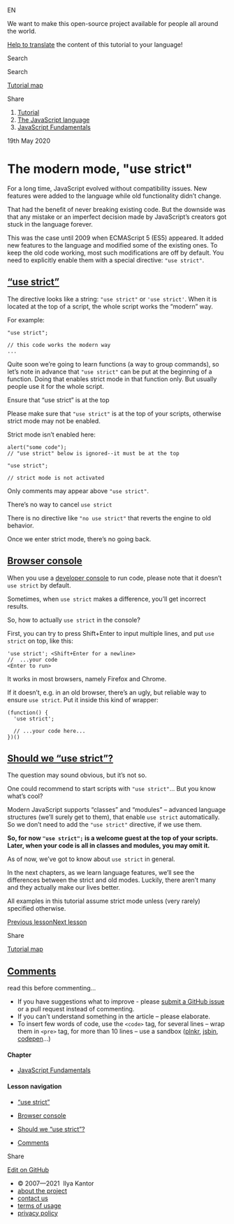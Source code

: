 EN


<!-- -->


We want to make this open-source project available for people all around the world.

[Help to translate](https://javascript.info/translate) the content of this tutorial to your language!



Search

Search

<a href="/tutorial/map" class="map"><span class="map__text">Tutorial map</span></a>

<span class="share-icons__title">Share</span><a href="https://twitter.com/share?url=https%3A%2F%2Fjavascript.info%2Fstrict-mode" class="share share_tw"></a><a href="https://www.facebook.com/sharer/sharer.php?s=100&amp;p%5Burl%5D=https%3A%2F%2Fjavascript.info%2Fstrict-mode" class="share share_fb"></a>


1.  <a href="/" class="breadcrumbs__link"><span class="breadcrumbs__hidden-text">Tutorial</span></a>
2.  <span id="breadcrumb-1"><a href="/js" class="breadcrumbs__link"><span>The JavaScript language</span></a></span>
3.  <span id="breadcrumb-2"><a href="/first-steps" class="breadcrumbs__link"><span>JavaScript Fundamentals</span></a></span>

19th May 2020

# The modern mode, "use strict"

For a long time, JavaScript evolved without compatibility issues. New features were added to the language while old functionality didn’t change.

That had the benefit of never breaking existing code. But the downside was that any mistake or an imperfect decision made by JavaScript’s creators got stuck in the language forever.

This was the case until 2009 when ECMAScript 5 (ES5) appeared. It added new features to the language and modified some of the existing ones. To keep the old code working, most such modifications are off by default. You need to explicitly enable them with a special directive: `"use strict"`.

## <a href="#use-strict" id="use-strict" class="main__anchor">“use strict”</a>

The directive looks like a string: `"use strict"` or `'use strict'`. When it is located at the top of a script, the whole script works the “modern” way.

For example:

    "use strict";

    // this code works the modern way
    ...

Quite soon we’re going to learn functions (a way to group commands), so let’s note in advance that `"use strict"` can be put at the beginning of a function. Doing that enables strict mode in that function only. But usually people use it for the whole script.

<span class="important__type">Ensure that “use strict” is at the top</span>

Please make sure that `"use strict"` is at the top of your scripts, otherwise strict mode may not be enabled.

Strict mode isn’t enabled here:

    alert("some code");
    // "use strict" below is ignored--it must be at the top

    "use strict";

    // strict mode is not activated

Only comments may appear above `"use strict"`.

<span class="important__type">There’s no way to cancel `use strict`</span>

There is no directive like `"no use strict"` that reverts the engine to old behavior.

Once we enter strict mode, there’s no going back.

## <a href="#browser-console" id="browser-console" class="main__anchor">Browser console</a>

When you use a [developer console](/devtools) to run code, please note that it doesn’t `use strict` by default.

Sometimes, when `use strict` makes a difference, you’ll get incorrect results.

So, how to actually `use strict` in the console?

First, you can try to press <span class="kbd shortcut">Shift<span class="shortcut__plus">+</span>Enter</span> to input multiple lines, and put `use strict` on top, like this:

    'use strict'; <Shift+Enter for a newline>
    //  ...your code
    <Enter to run>

It works in most browsers, namely Firefox and Chrome.

If it doesn’t, e.g. in an old browser, there’s an ugly, but reliable way to ensure `use strict`. Put it inside this kind of wrapper:

    (function() {
      'use strict';

      // ...your code here...
    })()

## <a href="#should-we-use-strict" id="should-we-use-strict" class="main__anchor">Should we “use strict”?</a>

The question may sound obvious, but it’s not so.

One could recommend to start scripts with `"use strict"`… But you know what’s cool?

Modern JavaScript supports “classes” and “modules” – advanced language structures (we’ll surely get to them), that enable `use strict` automatically. So we don’t need to add the `"use strict"` directive, if we use them.

**So, for now `"use strict";` is a welcome guest at the top of your scripts. Later, when your code is all in classes and modules, you may omit it.**

As of now, we’ve got to know about `use strict` in general.

In the next chapters, as we learn language features, we’ll see the differences between the strict and old modes. Luckily, there aren’t many and they actually make our lives better.

All examples in this tutorial assume strict mode unless (very rarely) specified otherwise.

<a href="/structure" class="page__nav page__nav_prev"><span class="page__nav-text"><span class="page__nav-text-shortcut"></span></span><span class="page__nav-text-alternate">Previous lesson</span></a><a href="/variables" class="page__nav page__nav_next"><span class="page__nav-text"><span class="page__nav-text-shortcut"></span></span><span class="page__nav-text-alternate">Next lesson</span></a>

<span class="share-icons__title">Share</span><a href="https://twitter.com/share?url=https%3A%2F%2Fjavascript.info%2Fstrict-mode" class="share share_tw"></a><a href="https://www.facebook.com/sharer/sharer.php?s=100&amp;p%5Burl%5D=https%3A%2F%2Fjavascript.info%2Fstrict-mode" class="share share_fb"></a>

<a href="/tutorial/map" class="map"><span class="map__text">Tutorial map</span></a>

## <a href="#comments" id="comments">Comments</a>

<span class="comments__read-before-link">read this before commenting…</span>

-   If you have suggestions what to improve - please [submit a GitHub issue](https://github.com/javascript-tutorial/en.javascript.info/issues/new) or a pull request instead of commenting.
-   If you can't understand something in the article – please elaborate.
-   To insert few words of code, use the `<code>` tag, for several lines – wrap them in `<pre>` tag, for more than 10 lines – use a sandbox ([plnkr](https://plnkr.co/edit/?p=preview), [jsbin](https://jsbin.com), [codepen](http://codepen.io)…)

<a href="/tutorial/map" class="map"></a>

#### Chapter

-   <a href="/first-steps" class="sidebar__link">JavaScript Fundamentals</a>

#### Lesson navigation

-   <a href="#use-strict" class="sidebar__link">“use strict”</a>
-   <a href="#browser-console" class="sidebar__link">Browser console</a>
-   <a href="#should-we-use-strict" class="sidebar__link">Should we “use strict”?</a>

-   <a href="#comments" class="sidebar__link">Comments</a>

Share

<a href="https://twitter.com/share?url=https%3A%2F%2Fjavascript.info%2Fstrict-mode" class="share share_tw sidebar__share"></a><a href="https://www.facebook.com/sharer/sharer.php?s=100&amp;p%5Burl%5D=https%3A%2F%2Fjavascript.info%2Fstrict-mode" class="share share_fb sidebar__share"></a>

<a href="https://github.com/javascript-tutorial/en.javascript.info/blob/master/1-js/02-first-steps/03-strict-mode" class="sidebar__link">Edit on GitHub</a>

-   © 2007—2021  Ilya Kantor
-   <a href="/about" class="page-footer__link">about the project</a>
-   <a href="/about#contact-us" class="page-footer__link">contact us</a>
-   <a href="/terms" class="page-footer__link">terms of usage</a>
-   <a href="/privacy" class="page-footer__link">privacy policy</a>

